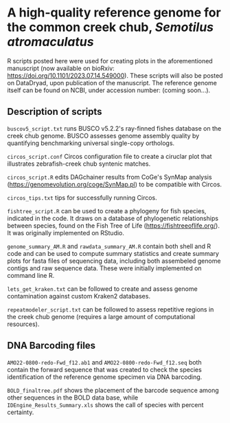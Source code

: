 # A high-quality reference genome for the common creek chub, *Semotilus atromaculatus*

R scripts posted here were used for creating plots in the aforementioned manuscript (now available on bioRxiv: https://doi.org/10.1101/2023.07.14.549000). These scripts will also be posted on DataDryad, upon publication of the manuscript. The reference genome itself can be found on NCBI, under accession number: (coming soon...).

## Description of scripts

`buscov5_script.txt` runs BUSCO v5.2.2's ray-finned fishes database on the creek chub genome. BUSCO assesses genome assembly quality by quantifying benchmarking universal single-copy orthologs.

`circos_script.conf` Circos configuration file to create a ciruclar plot that illustrates zebrafish-creek chub syntenic matches. 

`circos_script.R` edits DAGchainer results from CoGe's SynMap analysis (https://genomevolution.org/coge/SynMap.pl) to be compatible with Circos.

`circos_tips.txt` tips for successfully running Circos.

`fishtree_script.R` can be used to create a phylogeny for fish species, indicated in the code. It draws on a database of phylogenetic relationships between species, found on the Fish Tree of Life (https://fishtreeoflife.org/). It was originally implemented on RStudio.

`genome_summary_AM.R` and `rawdata_summary_AM.R` contain both shell and R code and can be used to compute summary statistics and create summary plots for fasta files of sequencing data, including both assembeled genome contigs and raw sequence data. These were initially implemented on command line R. 

`lets_get_kraken.txt` can be followed to create and assess genome contamination against custom Kraken2 databases. 

`repeatmodeler_script.txt` can be followed to assess repetitive regions in the creek chub genome (requires a large amount of computational resources).

## DNA Barcoding files

`AMO22-0800-redo-Fwd_f12.ab1` and `AMO22-0800-redo-Fwd_f12.seq` both contain the forward sequence that was created to check the species identification of the reference genome specimen via DNA barcoding. 

`BOLD_finaltree.pdf` shows the placement of the barcode sequence among other sequences in the BOLD data base, while `IDEngine_Results_Summary.xls` shows the call of species with percent certainty. 
